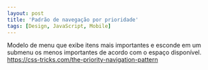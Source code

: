 ```yaml
---
layout: post
title: 'Padrão de navegação por prioridade'
tags: [Design, JavaScript, Mobile]
---
```


Modelo de menu que exibe itens mais importantes e esconde em um submenu os menos importantes de acordo com o espaço disponível.<br>
<https://css-tricks.com/the-priority-navigation-pattern>
